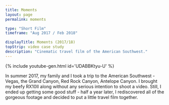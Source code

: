 ```yaml
---
title: Moments
layout: page
permalink: moments

type: "Short Film"
timeframe: "Aug 2017 / Feb 2018"

displayTitle: Moments (2017/18)
topStrip: video case study
description: "Cinematic travel film of the American Southwest."
---
```


{% include youtube-gen.html id='UDABBKtyu-U' %}

In summer 2017, my family and I took a trip to the American Southwest - Vegas, the Grand Canyon, Red Rock Canyon, Antelope Canyon. I brought my beefy RX10II along without any serious intention to shoot a video. Still, I ended up getting some good stuff - half a year later, I rediscovered all of the gorgeous footage and decided to put a little travel film together.
